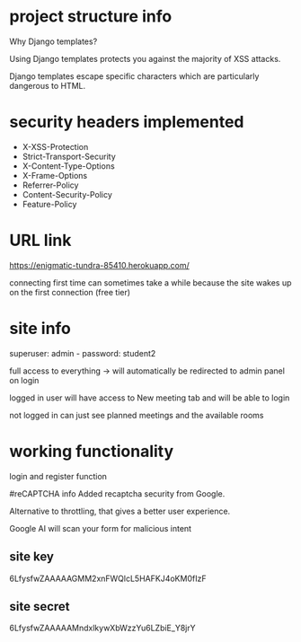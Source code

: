 # project structure info
Why Django templates?

Using Django templates protects you against the majority of XSS attacks.

Django templates escape specific characters which are particularly dangerous to HTML.

# security headers implemented
- X-XSS-Protection
- Strict-Transport-Security
- X-Content-Type-Options
- X-Frame-Options
- Referrer-Policy
- Content-Security-Policy
- Feature-Policy

# URL link
https://enigmatic-tundra-85410.herokuapp.com/

connecting first time can sometimes take a while because the site wakes up on the first connection (free tier)

# site info
superuser: admin - password: student2

full access to everything -> will automatically be redirected to admin panel on login

logged in user will have access to New meeting tab and will be able to login

not logged in can just see planned meetings and the available rooms

# working functionality

login and register function

#reCAPTCHA info
Added recaptcha security from Google.

Alternative to throttling, that gives a better user experience.

Google AI will scan your form for malicious intent

## site key
6LfysfwZAAAAAGMM2xnFWQlcL5HAFKJ4oKM0fIzF

## site secret
6LfysfwZAAAAAMndxlkywXbWzzYu6LZbiE_Y8jrY